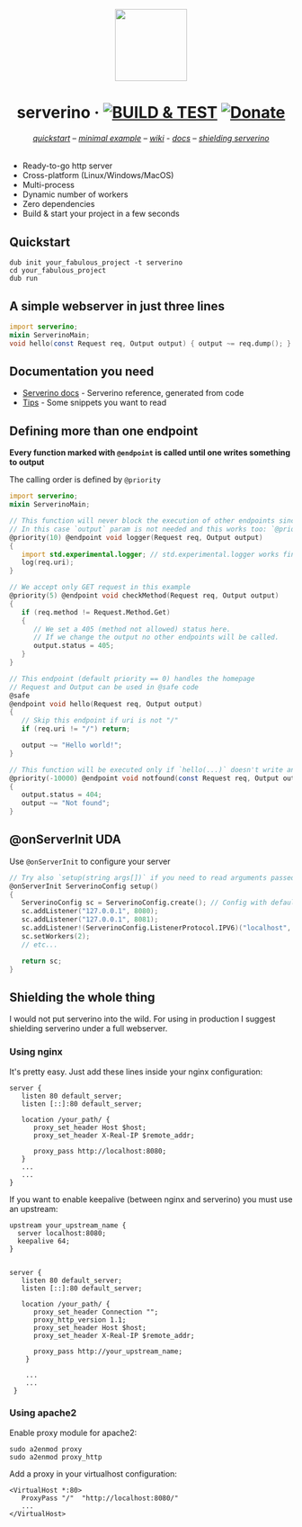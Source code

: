 <p align="center">
    <picture>
      <img src="https://github.com/trikko/serverino/assets/647157/a6f462fa-8b76-43c3-9855-0671e704aa6c" height="128">
    </picture>
    <h1 align="center">serverino &middot; <a href="https://github.com/trikko/serverino/actions/workflows/d.yml"><img src="https://github.com/trikko/serverino/actions/workflows/d.yml/badge.svg" alt="BUILD &amp; TEST" style="max-width: 100%;"></a> <a href="https://paypal.me/andreafontana/5" rel="nofollow"><img src="https://camo.githubusercontent.com/cf3676b83230f6252e02c8bb9a707eb163872978c52a99389ad0b164c240e8e2/68747470733a2f2f696d672e736869656c64732e696f2f62616467652f70617970616c2d6275795f6d655f615f626565722d4646454630303f6c6f676f3d70617970616c266c6f676f436f6c6f723d7768697465" alt="Donate" data-canonical-src="https://img.shields.io/badge/paypal-buy_me_a_beer-FFEF00?logo=paypal&amp;logoColor=white" style="max-width: 100%;"></a></h1>
</p> 
<h6>
<p align="center">
<a href="#quickstart">quickstart</a> – <a href="#a-simple-webserver-in-just-three-lines">minimal example</a> – <a href="https://github.com/trikko/serverino/wiki/">wiki</a> - <a href="#documentation-you-need">docs</a> – <a href="#shielding-the-whole-thing">shielding serverino</a>
</p>
</h6>



* Ready-to-go http server
* Cross-platform (Linux/Windows/MacOS)
* Multi-process
* Dynamic number of workers
* Zero dependencies
* Build & start your project in a few seconds

## Quickstart
```
dub init your_fabulous_project -t serverino
cd your_fabulous_project
dub run
```

## A simple webserver in just three lines
```d
import serverino;
mixin ServerinoMain;
void hello(const Request req, Output output) { output ~= req.dump(); }
```

## Documentation you need
* [Serverino docs](https://trikko.github.io/serverino/) - Serverino reference, generated from code
* [Tips](https://github.com/trikko/serverino/wiki/) - Some snippets you want to read

## Defining more than one endpoint
**Every function marked with ```@endpoint``` is called until one writes something to output**

The calling order is defined by ```@priority```

```d
import serverino;
mixin ServerinoMain;

// This function will never block the execution of other endpoints since it doesn't write anything to output
// In this case `output` param is not needed and this works too: `@priority(10) @endpoint void logger(Request req)`
@priority(10) @endpoint void logger(Request req, Output output)
{
   import std.experimental.logger; // std.experimental.logger works fine!
   log(req.uri);
}

// We accept only GET request in this example
@priority(5) @endpoint void checkMethod(Request req, Output output)
{
   if (req.method != Request.Method.Get)
   {
      // We set a 405 (method not allowed) status here. 
      // If we change the output no other endpoints will be called.
      output.status = 405;
   }
}

// This endpoint (default priority == 0) handles the homepage
// Request and Output can be used in @safe code
@safe
@endpoint void hello(Request req, Output output)
{
   // Skip this endpoint if uri is not "/"
   if (req.uri != "/") return;

   output ~= "Hello world!";
}

// This function will be executed only if `hello(...)` doesn't write anything to output.
@priority(-10000) @endpoint void notfound(const Request req, Output output)
{
   output.status = 404;
   output ~= "Not found";
}
```

## @onServerInit UDA
Use ```@onServerInit``` to configure your server
```d
// Try also `setup(string args[])` if you need to read arguments passed to your application
@onServerInit ServerinoConfig setup()
{
   ServerinoConfig sc = ServerinoConfig.create(); // Config with default params
   sc.addListener("127.0.0.1", 8080);
   sc.addListener("127.0.0.1", 8081);
   sc.addListener!(ServerinoConfig.ListenerProtocol.IPV6)("localhost", 8082); // IPV6
   sc.setWorkers(2);
   // etc...

   return sc;
}

```

## Shielding the whole thing
I would not put serverino into the wild. For using in production I suggest shielding serverino under a full webserver.

### Using nginx
It's pretty easy. Just add these lines inside your nginx configuration:

```
server {
   listen 80 default_server;
   listen [::]:80 default_server;
   
   location /your_path/ {
      proxy_set_header Host $host;
      proxy_set_header X-Real-IP $remote_addr;
      
      proxy_pass http://localhost:8080;
   }
   ...
   ...
}
```

If you want to enable keepalive (between nginx and serverino) you must use an upstream:

```
upstream your_upstream_name {
  server localhost:8080;
  keepalive 64;
}


server {
   listen 80 default_server;
   listen [::]:80 default_server;

   location /your_path/ {
      proxy_set_header Connection "";
      proxy_http_version 1.1;
      proxy_set_header Host $host;
      proxy_set_header X-Real-IP $remote_addr;
      
      proxy_pass http://your_upstream_name;
    }
    
    ...
    ...
 }
```
### Using apache2
Enable proxy module for apache2:
```
sudo a2enmod proxy
sudo a2enmod proxy_http
```

Add a proxy in your virtualhost configuration:
```
<VirtualHost *:80>
   ProxyPass "/"  "http://localhost:8080/"
   ...
</VirtualHost>
```
